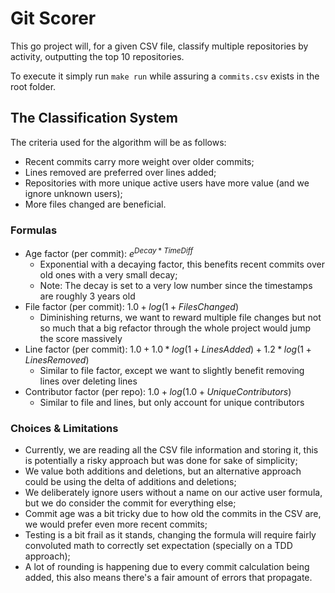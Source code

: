 # Git Scorer
This go project will, for a given CSV file, classify multiple repositories by activity,
outputting the top 10 repositories.

To execute it simply run `make run` while assuring a `commits.csv` exists in the root folder.

## The Classification System
The criteria used for the algorithm will be as follows:
* Recent commits carry more weight over older commits;
* Lines removed are preferred over lines added;
* Repositories with more unique active users have more value (and we ignore unknown users);
* More files changed are beneficial.

### Formulas
* Age factor (per commit): $e^{{Decay}*{TimeDiff}}$
    * Exponential with a decaying factor, this benefits recent commits over old ones with a very small decay;
    * Note: The decay is set to a very low number since the timestamps are roughly 3 years old
* File factor (per commit): $1.0+log(1+{FilesChanged})$
    * Diminishing returns, we want to reward multiple file changes
      but not so much that a big refactor through the whole project would jump the score massively
* Line factor (per commit): $1.0+1.0*log(1+{LinesAdded})+1.2*log(1+{LinesRemoved})$
    * Similar to file factor, except we want to slightly benefit removing lines over deleting lines
* Contributor factor (per repo): $1.0+log(1.0+{UniqueContributors})$
    * Similar to file and lines, but only account for unique contributors

### Choices & Limitations
* Currently, we are reading all the CSV file information and storing it, this is potentially a risky approach but was
  done for sake of simplicity;
* We value both additions and deletions, but an alternative approach could be using the delta of additions and deletions;
* We deliberately ignore users without a name on our active user formula, but we do consider the commit for everything else;
* Commit age was a bit tricky due to how old the commits in the CSV are, we would prefer even more recent commits;
* Testing is a bit frail as it stands, changing the formula will require fairly convoluted math
  to correctly set expectation (specially on a TDD approach);
* A lot of rounding is happening due to every commit calculation being added,
  this also means there's a fair amount of errors that propagate.
